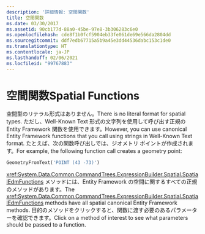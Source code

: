 ```yaml
---
description: '詳細情報: 空間関数'
title: 空間関数
ms.date: 03/30/2017
ms.assetid: 90cb177d-88a0-45be-97e8-3b306283c6e0
ms.openlocfilehash: cde8f1b0fcf5904eb33fe061de69e566da2804dd
ms.sourcegitcommit: ddf7edb67715a5b9a45e3dd44536dabc153c1de0
ms.translationtype: HT
ms.contentlocale: ja-JP
ms.lasthandoff: 02/06/2021
ms.locfileid: "99767883"
---
```

# <a name="spatial-functions"></a><span data-ttu-id="f21ac-103">空間関数</span><span class="sxs-lookup"><span data-stu-id="f21ac-103">Spatial Functions</span></span>

<span data-ttu-id="f21ac-104">空間型のリテラル形式はありません。</span><span class="sxs-lookup"><span data-stu-id="f21ac-104">There is no literal format for spatial types.</span></span> <span data-ttu-id="f21ac-105">ただし、Well-Known Text 形式の文字列を使用して呼び出す正規の Entity Framework 関数を使用できます。</span><span class="sxs-lookup"><span data-stu-id="f21ac-105">However, you can use canonical Entity Framework functions that you call using strings in Well-Known Text format.</span></span> <span data-ttu-id="f21ac-106">たとえば、次の関数呼び出しでは、ジオメトリ ポイントが作成されます。</span><span class="sxs-lookup"><span data-stu-id="f21ac-106">For example, the following function call creates a geometry point:</span></span>  
  
```sql  
GeometryFromText('POINT (43 -73)')  
```  
  
 <span data-ttu-id="f21ac-107"><xref:System.Data.Common.CommandTrees.ExpressionBuilder.Spatial.SpatialEdmFunctions> メソッドには、Entity Framework の空間に関するすべての正規のメソッドがあります。</span><span class="sxs-lookup"><span data-stu-id="f21ac-107">The <xref:System.Data.Common.CommandTrees.ExpressionBuilder.Spatial.SpatialEdmFunctions> methods have all spatial canonical Entity Framework methods.</span></span> <span data-ttu-id="f21ac-108">目的のメソッドをクリックすると、関数に渡す必要のあるパラメーターを確認できます。</span><span class="sxs-lookup"><span data-stu-id="f21ac-108">Click on a method of interest to see what parameters should be passed to a function.</span></span>
